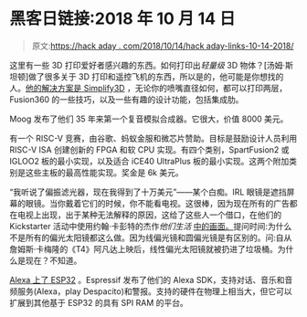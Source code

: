 # 黑客日链接:2018 年 10 月 14 日

> 原文:[https://hack aday . com/2018/10/14/hack aday-links-10-14-2018/](https://hackaday.com/2018/10/14/hackaday-links-october-14-2018/)

这里有一些 3D 打印爱好者感兴趣的东西。如何打印出*轻量级* 3D 物体？[汤姆·斯坦顿]做了很多关于 3D 打印和遥控飞机的东西，所以是的，他可能是你想找的人。[他的解决方案是 Simplify3D](https://www.youtube.com/watch?v=MQ8dy_4DVfE) ，无论你的喷嘴直径如何，都可以打印两层，Fusion360 的一些技巧，以及一些有趣的设计功能，包括集成肋。

Moog 发布了他们 35 年来第一个复音模拟合成器。它很大，价值 8000 美元。

有一个 RISC-V 竞赛，由谷歌、蚂蚁金服和微芯片赞助。目标是鼓励设计人员利用 RISC-V ISA 创建创新的 FPGA 和软 CPU 实现。有四个类别，SpartFusion2 或 IGLOO2 板的最小实现，以及适合 iCE40 UltraPlus 板的最小实现。这两个附加类别是这些主板的最高性能实现。奖金是 6k 美元。

“我听说了偏振滤光器，现在我得到了十万美元”——某个白痴。IRL 眼镜是遮挡屏幕的眼镜。当你戴着它们的时候，你不能看电视。这很棒，因为现在所有的广告都在电视上出现，出于某种无法解释的原因，这给了这些人一个借口，在他们的 Kickstarter 活动中使用约翰·卡彭特的杰作*他们生活* [中的画面。](https://www.kickstarter.com/projects/ivancash/irl-glasses-glasses-that-block-screens)提问时间:为什么不是所有的偏光太阳镜都这么做。因为线偏光镜和圆偏光镜是有区别的。问:自从詹姆斯·卡梅隆的《T4》阿凡达上映后，线性偏光太阳镜就被扔进了垃圾桶。为什么是现在？不知道。

[Alexa 上了 ESP32](https://www.espressif.com/en/news/Alexa%20on%20ESP32) 。Espressif 发布了他们的 Alexa SDK，支持对话、音乐和音频服务(Alexa，play Despacito)和警报。支持的硬件在物理上相当大，但它可以扩展到其他基于 ESP32 的具有 SPI RAM 的平台。